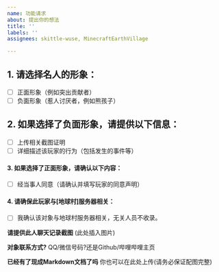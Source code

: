 ```yaml
---
name: 功能请求
about: 提出你的想法
title: ''
labels: ''
assignees: skittle-wuse, MinecraftEarthVillage

---
```

## 1. 请选择名人的形象：
- [ ] 正面形象（例如突出贡献者）
- [ ] 负面形象（惹人讨厌者，例如熊孩子）

## 2. 如果选择了负面形象，请提供以下信息：
- [ ] 上传相关截图证明
- [ ] 详细描述该玩家的行为（包括发生的事件等）

#### 3. 如果选择了正面形象，请确认以下内容：
- [ ] 经当事人同意（请确认并填写玩家的同意声明）

#### 4. 请确保此玩家与[地球村]服务器相关：
- [ ] 我确认该对象与地球村服务器相关，无关人员不收录。

**请提供此人聊天记录截图**
(此处插入图片)

**对象联系方式?**
QQ/微信号码?还是Github/哔哩哔哩主页

**已经有了现成Markdown文档了吗**
你也可以在此处上传(请务必保证配图完整)
